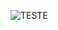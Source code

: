 ![TESTE](https://firebasestorage.googleapis.com/v0/b/herorpg-ced63.appspot.com/o/images%2FRobloxScreenShot20221218_215853541.png?alt=media&token=2f030077-f5f4-4731-b43d-76147132d5e7)